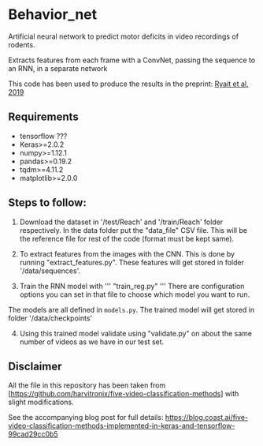 # Behavior_net 

Artificial neural network to predict motor deficits in video recordings of rodents.

Extracts features from each frame with a ConvNet, passing the sequence to an RNN, in a separate network

This code has been used to produce the results in the preprint: [Ryait et al, 2019](https://www.biorxiv.org/)

## Requirements

- tensorflow ???
- Keras>=2.0.2
- numpy>=1.12.1
- pandas>=0.19.2
- tqdm>=4.11.2
- matplotlib>=2.0.0


## Steps to follow:

1. Download the dataset in '/test/Reach' and '/train/Reach' folder respectively. 
	In the data folder put the "data_file" CSV file. This will be the reference file for rest of the code (format must be kept same).

2. To extract features from the images with the CNN. This is done by running "extract_features.py". 
	These features will get stored in folder '/data/sequences'.

3. Train the RNN model with '''
 "train_reg.py"
'''
 There are configuration options you can set in that file to choose which model you want to run.

The models are all defined in `models.py`. The trained model will get stored in folder '/data/checkpoints'

4. Using this trained model validate using "validate.py" on about the same number of videos as we have in our test set.


## Disclaimer
All the file in this repository has been taken from [https://github.com/harvitronix/five-video-classification-methods] with slight modifications.  

See the accompanying blog post for full details: https://blog.coast.ai/five-video-classification-methods-implemented-in-keras-and-tensorflow-99cad29cc0b5 
